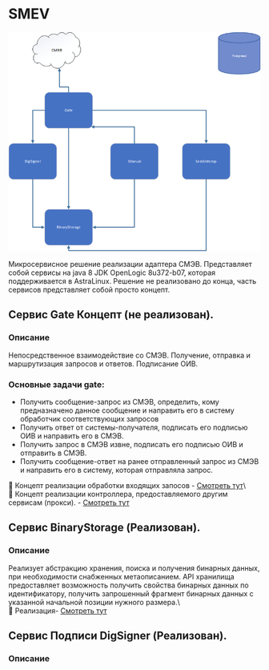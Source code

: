 # SMEV
![alt text](https://github.com/disant9807/SMEV/blob/main/Schema.png?raw=true)

Микросервисное решение реализации адаптера СМЭВ. Представляет собой сервисы на java 8 JDK OpenLogic 8u372-b07, которая поддерживается в AstraLinux. Решение не реализовано до конца, часть сервисов представляет собой просто концепт.

## Сервис Gate Концепт (не реализован).
### Описание
Непосредственное взаимодействие со СМЭВ. Получение, отправка и маршрутизация запросов и ответов. Подписание ОИВ.
### Основные задачи gate:
- Получить сообщение-запрос из СМЭВ, определить, кому предназначено данное сообщение и направить его в систему обработчик соответствующих запросов
- Получить ответ от системы-получателя, подписать его подписью ОИВ и направить его в СМЭВ.
- Получить запрос в СМЭВ извне, подписать его подписью ОИВ и отправить в СМЭВ.
- Получить сообщение-ответ на ранее отправленный запрос из СМЭВ и направить его в систему, которая отправляла запрос.

:black_square_button: Концепт реализации обработки входящих запосов - [Смотреть тут](https://github.com/disant9807/GateSmev/blob/1ddcfcd53aeba0100e76a502060f294cdb3a3f75/server/src/main/java/ru/spandco/binstorage/server/sheduling/SmevRequestWatcher.java)\  
:black_square_button: Концепт реализации контроллера, предоставляемого другим сервисам (прокси). - [Смотреть тут](https://github.com/disant9807/GateSmev/blob/1ddcfcd53aeba0100e76a502060f294cdb3a3f75/server/src/main/java/ru/spandco/binstorage/server/controllers/GateController.java) 

## Сервис BinaryStorage (Реализован).
### Описание
Реализует абстракцию хранения, поиска и получения бинарных данных, при необходимости снабженных метаописанием.
API хранилища предоставляет возможность получить свойства бинарных данных по идентификатору, получить запрошенный фрагмент бинарных данных с указанной начальной позиции нужного размера.\  
:black_square_button: Реализация- [Смотреть тут](https://github.com/disant9807/SmevBinarystorage)

## Сервис Подписи DigSigner (Реализован).
### Описание

